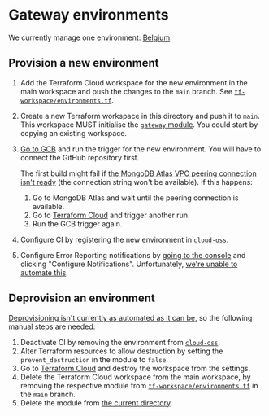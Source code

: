 # Gateway environments

We currently manage one environment: [Belgium](./belgium).

## Provision a new environment

1. Add the Terraform Cloud workspace for the new environment in the main workspace and push the changes to the `main` branch. See [`tf-workspace/environments.tf`](https://github.com/relaycorp/cloud-gateway/blob/main/tf-workspace/environments.tf).
1. Create a new Terraform workspace in this directory and push it to `main`. This workspace MUST initialise the [`gateway` module](./_modules/gateway). You could start by copying an existing workspace.
1. [Go to GCB](https://console.cloud.google.com/cloud-build/triggers) and run the trigger for the new environment. You will have to connect the GitHub repository first.

   The first build might fail if [the MongoDB Atlas VPC peering connection isn't ready](https://feedback.mongodb.com/forums/924145-atlas/suggestions/44625444-mongodbatlas-cluster-should-wait-until-cluster-is) (the connection string won't be available). If this happens:
   1. Go to MongoDB Atlas and wait until the peering connection is available.
   1. Go to [Terraform Cloud](https://app.terraform.io/app/Relaycorp/workspaces?search=gateway-) and trigger another run.
   1. Run the GCB trigger again.
1. Configure CI by registering the new environment in [`cloud-oss`](https://github.com/relaycorp/cloud-oss/blob/main/cloud.tf).
1. Configure Error Reporting notifications by [going to the console](https://console.cloud.google.com/errors) and clicking "Configure Notifications". Unfortunately, [we're unable to automate this](https://github.com/hashicorp/terraform-provider-google/issues/12068).

## Deprovision an environment

[Deprovisioning isn't currently as automated as it can be](https://github.com/relaycorp/cloud-gateway/issues/56), so the following manual steps are needed:

1. Deactivate CI by removing the environment from [`cloud-oss`](https://github.com/relaycorp/cloud-oss/blob/main/cloud.tf).
1. Alter Terraform resources to allow destruction by setting the `prevent_destruction` in the module to `false`.
1. Go to [Terraform Cloud](https://app.terraform.io/app/Relaycorp/workspaces?search=gateway-) and destroy the workspace from the settings.
1. Delete the Terraform Cloud workspace from the main workspace, by removing the respective module from [`tf-workspace/environments.tf`](https://github.com/relaycorp/cloud-gateway/blob/main/tf-workspace/environments.tf) in the `main` branch.
1. Delete the module from [the current directory](./).
